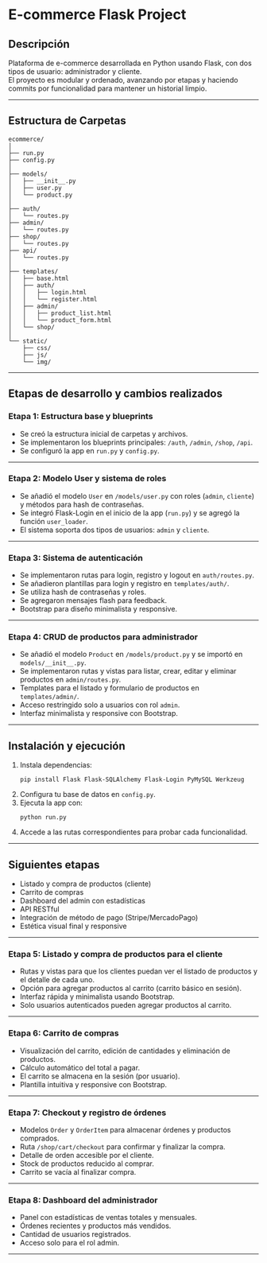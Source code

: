 # E-commerce Flask Project

## Descripción

Plataforma de e-commerce desarrollada en Python usando Flask, con dos tipos de usuario: administrador y cliente.  
El proyecto es modular y ordenado, avanzando por etapas y haciendo commits por funcionalidad para mantener un historial limpio.

---

## Estructura de Carpetas

```
ecommerce/
│
├── run.py
├── config.py
│
├── models/
│   ├── __init__.py
│   ├── user.py
│   └── product.py
│
├── auth/
│   └── routes.py
├── admin/
│   └── routes.py
├── shop/
│   └── routes.py
├── api/
│   └── routes.py
│
├── templates/
│   ├── base.html
│   ├── auth/
│   │   ├── login.html
│   │   └── register.html
│   ├── admin/
│   │   ├── product_list.html
│   │   └── product_form.html
│   └── shop/
│
└── static/
    ├── css/
    ├── js/
    └── img/
```

---

## Etapas de desarrollo y cambios realizados

### Etapa 1: Estructura base y blueprints

- Se creó la estructura inicial de carpetas y archivos.
- Se implementaron los blueprints principales: `/auth`, `/admin`, `/shop`, `/api`.
- Se configuró la app en `run.py` y `config.py`.


---

### Etapa 2: Modelo User y sistema de roles

- Se añadió el modelo `User` en `/models/user.py` con roles (`admin`, `cliente`) y métodos para hash de contraseñas.
- Se integró Flask-Login en el inicio de la app (`run.py`) y se agregó la función `user_loader`.
- El sistema soporta dos tipos de usuarios: `admin` y `cliente`.


---

### Etapa 3: Sistema de autenticación

- Se implementaron rutas para login, registro y logout en `auth/routes.py`.
- Se añadieron plantillas para login y registro en `templates/auth/`.
- Se utiliza hash de contraseñas y roles.
- Se agregaron mensajes flash para feedback.
- Bootstrap para diseño minimalista y responsive.


---

### Etapa 4: CRUD de productos para administrador

- Se añadió el modelo `Product` en `/models/product.py` y se importó en `models/__init__.py`.
- Se implementaron rutas y vistas para listar, crear, editar y eliminar productos en `admin/routes.py`.
- Templates para el listado y formulario de productos en `templates/admin/`.
- Acceso restringido solo a usuarios con rol `admin`.
- Interfaz minimalista y responsive con Bootstrap.


---

## Instalación y ejecución

1. Instala dependencias:
   ```
   pip install Flask Flask-SQLAlchemy Flask-Login PyMySQL Werkzeug
   ```
2. Configura tu base de datos en `config.py`.
3. Ejecuta la app con:
   ```
   python run.py
   ```
4. Accede a las rutas correspondientes para probar cada funcionalidad.

---

## Siguientes etapas

- Listado y compra de productos (cliente)
- Carrito de compras
- Dashboard del admin con estadísticas
- API RESTful
- Integración de método de pago (Stripe/MercadoPago)
- Estética visual final y responsive

---
### Etapa 5: Listado y compra de productos para el cliente

- Rutas y vistas para que los clientes puedan ver el listado de productos y el detalle de cada uno.
- Opción para agregar productos al carrito (carrito básico en sesión).
- Interfaz rápida y minimalista usando Bootstrap.
- Solo usuarios autenticados pueden agregar productos al carrito.

---
### Etapa 6: Carrito de compras

- Visualización del carrito, edición de cantidades y eliminación de productos.
- Cálculo automático del total a pagar.
- El carrito se almacena en la sesión (por usuario).
- Plantilla intuitiva y responsive con Bootstrap.

---
### Etapa 7: Checkout y registro de órdenes

- Modelos `Order` y `OrderItem` para almacenar órdenes y productos comprados.
- Ruta `/shop/cart/checkout` para confirmar y finalizar la compra.
- Detalle de orden accesible por el cliente.
- Stock de productos reducido al comprar.
- Carrito se vacía al finalizar compra.

---
### Etapa 8: Dashboard del administrador

- Panel con estadísticas de ventas totales y mensuales.
- Órdenes recientes y productos más vendidos.
- Cantidad de usuarios registrados.
- Acceso solo para el rol admin.

---